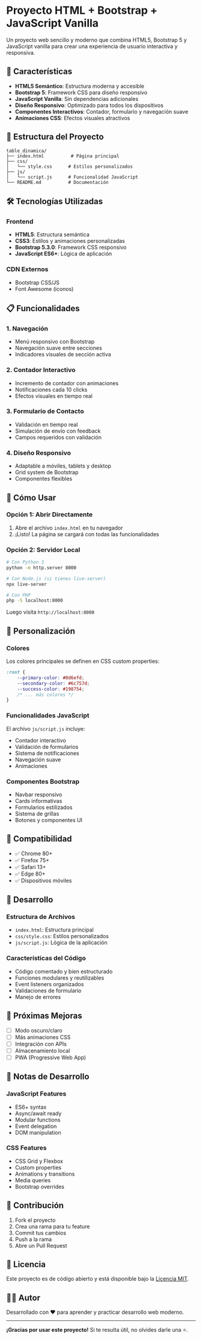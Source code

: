 # Proyecto HTML + Bootstrap + JavaScript Vanilla

Un proyecto web sencillo y moderno que combina HTML5, Bootstrap 5 y JavaScript vanilla para crear una experiencia de usuario interactiva y responsiva.

## 🚀 Características

- **HTML5 Semántico**: Estructura moderna y accesible
- **Bootstrap 5**: Framework CSS para diseño responsivo
- **JavaScript Vanilla**: Sin dependencias adicionales
- **Diseño Responsivo**: Optimizado para todos los dispositivos
- **Componentes Interactivos**: Contador, formulario y navegación suave
- **Animaciones CSS**: Efectos visuales atractivos

## 📁 Estructura del Proyecto

```
table_dinamica/
├── index.html          # Página principal
├── css/
│   └── style.css      # Estilos personalizados
├── js/
│   └── script.js      # Funcionalidad JavaScript
└── README.md          # Documentación
```

## 🛠️ Tecnologías Utilizadas

### Frontend
- **HTML5**: Estructura semántica
- **CSS3**: Estilos y animaciones personalizadas
- **Bootstrap 5.3.0**: Framework CSS responsivo
- **JavaScript ES6+**: Lógica de aplicación

### CDN Externos
- Bootstrap CSS/JS
- Font Awesome (iconos)

## 📋 Funcionalidades

### 1. Navegación
- Menú responsivo con Bootstrap
- Navegación suave entre secciones
- Indicadores visuales de sección activa

### 2. Contador Interactivo
- Incremento de contador con animaciones
- Notificaciones cada 10 clicks
- Efectos visuales en tiempo real

### 3. Formulario de Contacto
- Validación en tiempo real
- Simulación de envío con feedback
- Campos requeridos con validación

### 4. Diseño Responsivo
- Adaptable a móviles, tablets y desktop
- Grid system de Bootstrap
- Componentes flexibles

## 🚀 Cómo Usar

### Opción 1: Abrir Directamente
1. Abre el archivo `index.html` en tu navegador
2. ¡Listo! La página se cargará con todas las funcionalidades

### Opción 2: Servidor Local
```bash
# Con Python 3
python -m http.server 8000

# Con Node.js (si tienes live-server)
npx live-server

# Con PHP
php -S localhost:8000
```

Luego visita `http://localhost:8000`

## 🎨 Personalización

### Colores
Los colores principales se definen en CSS custom properties:

```css
:root {
    --primary-color: #0d6efd;
    --secondary-color: #6c757d;
    --success-color: #198754;
    /* ... más colores */
}
```

### Funcionalidades JavaScript
El archivo `js/script.js` incluye:

- Contador interactivo
- Validación de formularios
- Sistema de notificaciones
- Navegación suave
- Animaciones

### Componentes Bootstrap
- Navbar responsivo
- Cards informativas
- Formularios estilizados
- Sistema de grillas
- Botones y componentes UI

## 📱 Compatibilidad

- ✅ Chrome 80+
- ✅ Firefox 75+
- ✅ Safari 13+
- ✅ Edge 80+
- ✅ Dispositivos móviles

## 🔧 Desarrollo

### Estructura de Archivos
- `index.html`: Estructura principal
- `css/style.css`: Estilos personalizados
- `js/script.js`: Lógica de la aplicación

### Características del Código
- Código comentado y bien estructurado
- Funciones modulares y reutilizables
- Event listeners organizados
- Validaciones de formulario
- Manejo de errores

## 🌟 Próximas Mejoras

- [ ] Modo oscuro/claro
- [ ] Más animaciones CSS
- [ ] Integración con APIs
- [ ] Almacenamiento local
- [ ] PWA (Progressive Web App)

## 📝 Notas de Desarrollo

### JavaScript Features
- ES6+ syntax
- Async/await ready
- Modular functions
- Event delegation
- DOM manipulation

### CSS Features
- CSS Grid y Flexbox
- Custom properties
- Animations y transitions
- Media queries
- Bootstrap overrides

## 🤝 Contribución

1. Fork el proyecto
2. Crea una rama para tu feature
3. Commit tus cambios
4. Push a la rama
5. Abre un Pull Request

## 📄 Licencia

Este proyecto es de código abierto y está disponible bajo la [Licencia MIT](LICENSE).

## 👨‍💻 Autor

Desarrollado con ❤️ para aprender y practicar desarrollo web moderno.

---

**¡Gracias por usar este proyecto!** Si te resulta útil, no olvides darle una ⭐.
